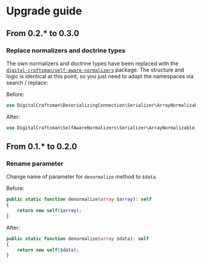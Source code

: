 # Upgrade guide

## From 0.2.* to 0.3.0

### Replace normalizers and doctrine types

The own normalizers and doctrine types have been replaced with the [`digital-craftsman/self-aware-normalizers`](https://github.com/digital-craftsman-de/self-aware-normalizers) package. The structure and logic is identical at this point, so you just need to adapt the namespaces via search / replace:

Before:

```php
use DigitalCraftsman\DeserializingConnection\Serializer\ArrayNormalizable;
```

After:

```php
use DigitalCraftsman\SelfAwareNormalizers\Serializer\ArrayNormalizable;
```

## From 0.1.* to 0.2.0

### Rename parameter

Change name of parameter for `denormalize` method to `$data`.

Before:

```php
public static function denormalize(array $array): self
{
    return new self($array);
}
```

After:

```php
public static function denormalize(array $data): self
{
    return new self($data);
}
```
